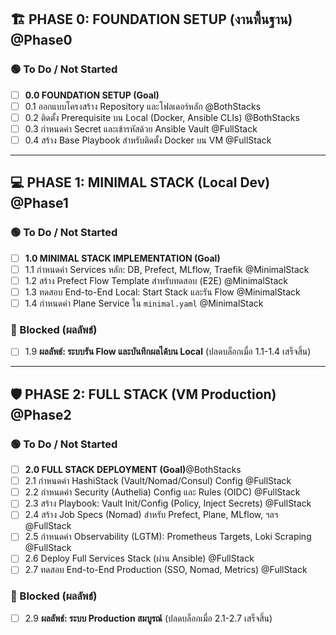 ## 🏗️ PHASE 0: FOUNDATION SETUP (งานพื้นฐาน) @Phase0

### 🟢 To Do / Not Started

- [ ] **0.0 FOUNDATION SETUP (Goal)**
- [ ] 0.1 ออกแบบโครงสร้าง Repository และโฟลเดอร์หลัก @BothStacks
- [ ] 0.2 ติดตั้ง Prerequisite บน Local (Docker, Ansible CLIs) @BothStacks
- [ ] 0.3 กำหนดค่า Secret และเข้ารหัสด้วย Ansible Vault @FullStack
- [ ] 0.4 สร้าง Base Playbook สำหรับติดตั้ง Docker บน VM @FullStack

---

## 💻 PHASE 1: MINIMAL STACK (Local Dev) @Phase1

### 🟢 To Do / Not Started

- [ ] **1.0 MINIMAL STACK IMPLEMENTATION (Goal)**
- [ ] 1.1 กำหนดค่า Services หลัก: DB, Prefect, MLflow, Traefik @MinimalStack
- [ ] 1.2 สร้าง Prefect Flow Template สำหรับทดสอบ (E2E) @MinimalStack
- [ ] 1.3 ทดสอบ End-to-End Local: Start Stack และรัน Flow @MinimalStack
- [ ] 1.4 กำหนดค่า Plane Service ใน `minimal.yaml` @MinimalStack

### 🔴 Blocked (ผลลัพธ์)

- [ ] 1.9 **ผลลัพธ์: ระบบรัน Flow และบันทึกผลได้บน Local** (ปลดบล็อกเมื่อ 1.1-1.4 เสร็จสิ้น)

---

## 🛡️ PHASE 2: FULL STACK (VM Production) @Phase2

### 🟢 To Do / Not Started

- [ ] **2.0 FULL STACK DEPLOYMENT (Goal)**@BothStacks
- [ ] 2.1 กำหนดค่า HashiStack (Vault/Nomad/Consul) Config @FullStack
- [ ] 2.2 กำหนดค่า Security (Authelia) Config และ Rules (OIDC) @FullStack
- [ ] 2.3 สร้าง Playbook: Vault Init/Config (Policy, Inject Secrets) @FullStack
- [ ] 2.4 สร้าง Job Specs (Nomad) สำหรับ Prefect, Plane, MLflow, ฯลฯ @FullStack
- [ ] 2.5 กำหนดค่า Observability (LGTM): Prometheus Targets, Loki Scraping @FullStack
- [ ] 2.6 Deploy Full Services Stack (ผ่าน Ansible) @FullStack
- [ ] 2.7 ทดสอบ End-to-End Production (SSO, Nomad, Metrics) @FullStack

### 🔴 Blocked (ผลลัพธ์)

- [ ] 2.9 **ผลลัพธ์: ระบบ Production สมบูรณ์** (ปลดบล็อกเมื่อ 2.1-2.7 เสร็จสิ้น)
